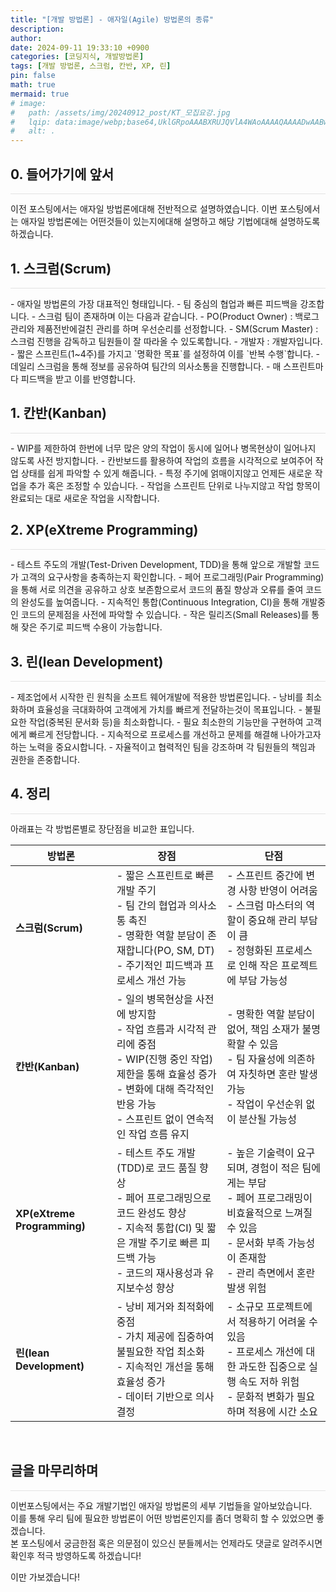 ```yaml
---
title: "[개발 방법론] - 애자일(Agile) 방법론의 종류"
description: 
author:
date: 2024-09-11 19:33:10 +0900
categories: [코딩지식, 개발방법론]
tags: [개발 방법론, 스크럼, 칸반, XP, 린]
pin: false
math: true
mermaid: true
# image:
#   path: /assets/img/20240912_post/KT_모집요강.jpg
#   lqip: data:image/webp;base64,UklGRpoAAABXRUJQVlA4WAoAAAAQAAAADwAABwAAQUxQSDIAAAARL0AmbZurmr57yyIiqE8oiG0bejIYEQTgqiDA9vqnsUSI6H+oAERp2HZ65qP/VIAWAFZQOCBCAAAA8AEAnQEqEAAIAAVAfCWkAALp8sF8rgRgAP7o9FDvMCkMde9PK7euH5M1m6VWoDXf2FkP3BqV0ZYbO6NA/VFIAAAA
#   alt: .
---
```


## **0. 들어가기에 앞서**
<hr style="height: 0.5px; background-color: rgba(0, 0, 0, .1); border: none;" /> 
이전 포스팅에서는 애자일 방법론에대해 전반적으로 설명하였습니다.
이번 포스팅에서는 애자일 방법론에는 어떤것들이 있는지에대해 설명하고 해당 기법에대해 설명하도록 하겠습니다. 

<br/>

## **1. 스크럼(Scrum)**
<hr style="height: 0.5px; background-color: rgba(0, 0, 0, .1); border: none;" /> 
- 애자일 방법론의 가장 대표적인 형태입니다.
- 팀 중심의 협업과 빠른 피드백을 강조합니다.
- 스크럼 팀이 존재하며 이는 다음과 같습니다.
  - PO(Product Owner) : 백로그 관리와 제품전반에걸친 관리를 하며 우선순리를 선정합니다.
  - SM(Scrum Master) : 스크럼 진행을 감독하고 팀원들이 잘 따라올 수 있도록합니다.
  - 개발자 : 개발자입니다.
- 짧은 스프린트(1~4주)를 가지고 `명확한 목표`를 설정하여 이를 `반복 수행`합니다.
- 데일리 스크럼을 통해 정보를 공유하여 팀간의 의사소통을 진행합니다.
- 매 스프린트마다 피드백을 받고 이를 반영합니다.

<br/>

## **1. 칸반(Kanban)**
<hr style="height: 0.5px; background-color: rgba(0, 0, 0, .1); border: none;" /> 
- WIP를 제한하여 한번에 너무 많은 양의 작업이 동시에 일어나 병목현상이 일어나지 않도록 사전 방지합니다.
- 칸반보드를 활용하여 작업의 흐름을 시각적으로 보여주어 작업 상태를 쉽게 파악할 수 있게 해줍니다.
- 특정 주기에 얽매이지않고 언제든 새로운 작업을 추가 혹은 조정할 수 있습니다.
- 작업을 스프린트 단위로 나누지않고 작업 항목이 완료되는 대로 새로운 작업을 시작합니다.

<br/>

## **2. XP(eXtreme Programming)**
<hr style="height: 0.5px; background-color: rgba(0, 0, 0, .1); border: none;" /> 
- 테스트 주도의 개발(Test-Driven Development, TDD)을 통해 앞으로 개발할 코드가 고객의 요구사항을 충족하는지 확인합니다.
- 페어 프로그래밍(Pair Programming)을 통해 서로 의견을 공유하고 상호 보존함으로서 코드의 품질 향상과 오류를 줄여 코드의 완성도를 높여줍니다.
- 지속적인 통합(Continuous Integration, CI)을 통해 개발중인 코드의 문제점을 사전에 파악할 수 있습니다.
- 작은 릴리즈(Small Releases)를 통해 잦은 주기로 피드백 수용이 가능합니다.

<br/>

## **3. 린(lean Development)**
<hr style="height: 0.5px; background-color: rgba(0, 0, 0, .1); border: none;" /> 
- 제조업에서 시작한 린 원칙을 소프트 웨어개발에 적용한 방법론입니다.
- 낭비를 최소화하며 효율성을 극대화하여 고객에게 가치를 빠르게 전달하는것이 목표입니다.
- 불필요한 작업(중복된 문서화 등)을 최소화합니다.
- 필요 최소한의 기능만을 구현하여 고객에게 빠르게 전당합니다.
- 지속적으로 프로세스를 개선하고 문제를 해결해 나아가고자하는 노력을 중요시합니다.
- 자율적이고 협력적인 팀을 강조하며 각 팀원들의 책임과 권한을 존중합니다.

<br/>

## **4. 정리**
<hr style="height: 0.5px; background-color: rgba(0, 0, 0, .1); border: none;" /> 
아래표는 각 방법론별로 장단점을 비교한 표입니다.

| **방법론**        | **장점**                                                                                                      | **단점**                                                                                                              |
|-------------------|--------------------------------------------------------------------------------------------------------------|-----------------------------------------------------------------------------------------------------------------------|
| **스크럼(Scrum)**  | - 짧은 스프린트로 빠른 개발 주기 <br> - 팀 간의 협업과 의사소통 촉진 <br> - 명확한 역할 분담이 존재합니다(PO, SM, DT) <br> - 주기적인 피드백과 프로세스 개선 가능 | - 스프린트 중간에 변경 사항 반영이 어려움 <br> - 스크럼 마스터의 역할이 중요해 관리 부담이 큼 <br> - 정형화된 프로세스로 인해 작은 프로젝트에 부담 가능성 |
| **칸반(Kanban)**  | - 일의 병목현상을 사전에 방지함 <br> - 작업 흐름과 시각적 관리에 중점 <br> - WIP(진행 중인 작업) 제한을 통해 효율성 증가 <br> - 변화에 대해 즉각적인 반응 가능 <br> - 스프린트 없이 연속적인 작업 흐름 유지 | - 명확한 역할 분담이 없어, 책임 소재가 불명확할 수 있음 <br> - 팀 자율성에 의존하여 자칫하면 혼란 발생 가능 <br> - 작업이 우선순위 없이 분산될 가능성 |
| **XP(eXtreme Programming)** | - 테스트 주도 개발(TDD)로 코드 품질 향상 <br> - 페어 프로그래밍으로 코드 완성도 향상 <br> - 지속적 통합(CI) 및 짧은 개발 주기로 빠른 피드백 가능 <br> - 코드의 재사용성과 유지보수성 향상 | - 높은 기술력이 요구되며, 경험이 적은 팀에게는 부담 <br> - 페어 프로그래밍이 비효율적으로 느껴질 수 있음 <br> - 문서화 부족 가능성이 존재함 <br> - 관리 측면에서 혼란 발생 위험 |
| **린(lean Development)** | - 낭비 제거와 최적화에 중점 <br> - 가치 제공에 집중하여 불필요한 작업 최소화 <br> - 지속적인 개선을 통해 효율성 증가 <br> - 데이터 기반으로 의사결정 | - 소규모 프로젝트에서 적용하기 어려울 수 있음 <br> - 프로세스 개선에 대한 과도한 집중으로 실행 속도 저하 위험 <br> - 문화적 변화가 필요하며 적용에 시간 소요 |


<br/>

## **글을 마무리하며**

<hr style="height: 0.5px; background-color: rgba(0, 0, 0, .1); border: none;" />

이번포스팅에서는 주요 개발기법인 애자일 방법론의 세부 기법들을 알아보았습니다.  
이를 통해 우리 팀에 필요한 방법론이 어떤 방법론인지를 좀더 명확히 할 수 있었으면 좋겠습니다.  
본 포스팅에서 궁금한점 혹은 의문점이 있으신 분들께서는 언제라도 댓글로 알려주시면 확인후 적극 방영하도록 하겠습니다!

이만 가보겠습니다!
